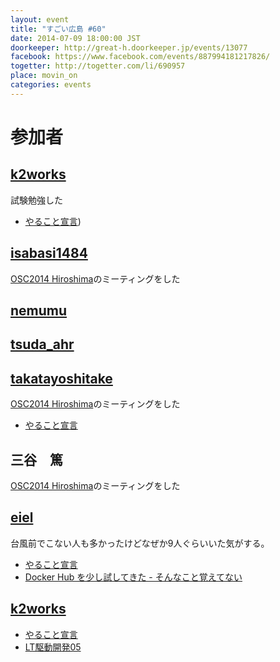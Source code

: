 ```yaml
---
layout: event
title: "すごい広島 #60"
date: 2014-07-09 18:00:00 JST
doorkeeper: http://great-h.doorkeeper.jp/events/13077
facebook: https://www.facebook.com/events/887994181217826/
togetter: http://togetter.com/li/690957
place: movin_on
categories: events
---
```


# 参加者

## [k2works](https://github.com/k2works)

試験勉強した

* [やること宣言](https://github.com/great-h/great-h.github.io/issues/1073))

## [isabasi1484](https://twitter.com/isabisi1484)

[OSC2014 Hiroshima](http://www.ospn.jp/osc2014-hiroshima/)のミーティングをした


## [nemumu](https://github.com/nemumu)


## [tsuda_ahr](http://twitter.com/tsuda_ahr)


## [takatayoshitake](http://twitter.com/takatayoshitake)

[OSC2014 Hiroshima](http://www.ospn.jp/osc2014-hiroshima/)のミーティングをした

* [やること宣言](https://github.com/great-h/great-h.github.io/issues/1072)


## 三谷　篤

[OSC2014 Hiroshima](http://www.ospn.jp/osc2014-hiroshima/)のミーティングをした


## [eiel](http://eiel.info/)

台風前でこない人も多かったけどなぜか9人ぐらいいた気がする。

* [やること宣言](https://github.com/great-h/great-h.github.io/issues/1069)
* [Docker Hub を少し試してきた - そんなこと覚えてない](http://blog.eiel.info/blog/2014/07/10/abc-docker-hub/)

## [k2works](https://github.com/k2works)

* [やること宣言](https://github.com/great-h/great-h.github.io/issues/1073)
* [LT駆動開発05](http://www.slideshare.net/kakimomokuri/ss-37074146)
